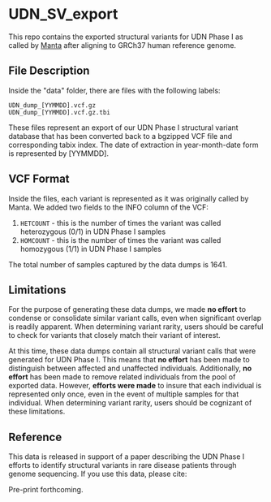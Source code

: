 # UDN_SV_export
This repo contains the exported structural variants for UDN Phase I as called by [Manta](https://academic.oup.com/bioinformatics/article/32/8/1220/1743909) after aligning to GRCh37 human reference genome.

## File Description
Inside the "data" folder, there are files with the following labels:
```
UDN_dump_[YYMMDD].vcf.gz
UDN_dump_[YYMMDD].vcf.gz.tbi
```
These files represent an export of our UDN Phase I structural variant database that has been converted back to a bgzipped VCF file and corresponding tabix index.  The date of extraction in year-month-date form is represented by [YYMMDD].

## VCF Format
Inside the files, each variant is represented as it was originally called by Manta.  We added two fields to the INFO column of the VCF:

1. `HETCOUNT` - this is the number of times the variant was called heterozygous (0/1) in UDN Phase I samples
2. `HOMCOUNT` - this is the number of times the variant was called homozygous (1/1) in UDN Phase I samples

The total number of samples captured by the data dumps is 1641.

## Limitations
For the purpose of generating these data dumps, we made **no effort** to condense or consolidate similar variant calls, even when significant overlap is readily apparent.  When determining variant rarity, users should be careful to check for variants that closely match their variant of interest.

At this time, these data dumps contain all structural variant calls that were generated for UDN Phase I.  This means that **no effort** has been made to distinguish between affected and unaffected individuals.  Additionally, **no effort** has been made to remove related individuals from the pool of exported data.  However, **efforts were made** to insure that each individual is represented only once, even in the event of multiple samples for that individual.  When determining variant rarity, users should be cognizant of these limitations.

## Reference
This data is released in support of a paper describing the UDN Phase I efforts to identify structural variants in rare disease patients through genome sequencing.  If you use this data, please cite:

Pre-print forthcoming.